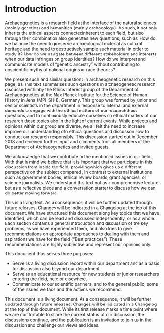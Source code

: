 # Introduction

Archaeogenetics is a research field at the interface of the natural sciences (mainly genetics) and humanities (mainly archaeology). As such, it not only inherits the ethical aspects connectedinherent to each field, but also through their combination also generates new questions, such as: How do we balance the need to preserve archaeological material as cultural heritage and the need to destructively sample such material in order to study it? How do we navigate between different stakeholders and interests when our data infringes on group identities? How do we interpret and communicate models of “genetic ancestry” without contributing to unscientific myths of national origins or race theories? 

We present such and similar questions in archaeogenetic research on this page, as This text summarises such questions in archaeogenetic research, discussed withinby the Ethics Interest group of the Department of Archaeogenetics at the Max Planck Institute for the Science of Human History in Jena (MPI-SHH), Germany. This group was formed by junior and senior scientists in the department in response to internal and external demands to engage with the ethical matters of our researchthese questions, and to continuously educate ourselves on ethical matters of our research these topics also in the light of current events. While projects and opinions within our group are diverse, we all felt the need to increase improve our understanding ofn ethical questions and discusson how to conduct our research responsibly. This discussion started out in December 2018 and received further input and comments from all members of the Department of Archaeogenetics and invited guests. 

We acknowledge that we contribute to the mentioned issues in our field. With that in mind we believe that it is important that we participate in this discussion from inside the field, providingwhich gives us a different perspective on the subject compared , in contrast to external institutions such as government bodies, ethical review boards, grant agencies, or science journalists. We understand this text not as a comprehensive lecture but as a reflective piece and a conversation starter to discuss how we can do better moving forward.

This is a living text. As a consequence, it will be further updated through future releases. Changes will be indicated in a Changelog at the top of this document. We have structured this document along key topics that we have identified, which can be read and discussed independently, or as a whole. Each section contains a general introduction and discussion of the key problems, as we have experienced them, and also tries to give recommendations on appropriate approaches to dealing with them and aspirations we have for the field (“Best practices”). These recommendations are highly subjective and represent our opinions only.

This document thus serves three purposes:
- Serve as a living discussion record within our department and as a basis for discussion also beyond our department.
- Serve as an educational resource for new students or junior researchers entering the field, here or elsewhere.
- Communicate to our scientific partners, and to the general public, some of the issues we face and the actions we recommend.

This document is a living document. As a consequence, it will be further updated through future releases. Changes will be indicated in a Changelog at the top of this document. While its first release marks a time point where we are comfortable to share the current status of our discussion, the discussions continue, and the publication is an invitation to join us in the discussion and challenge our views and ideas.  



